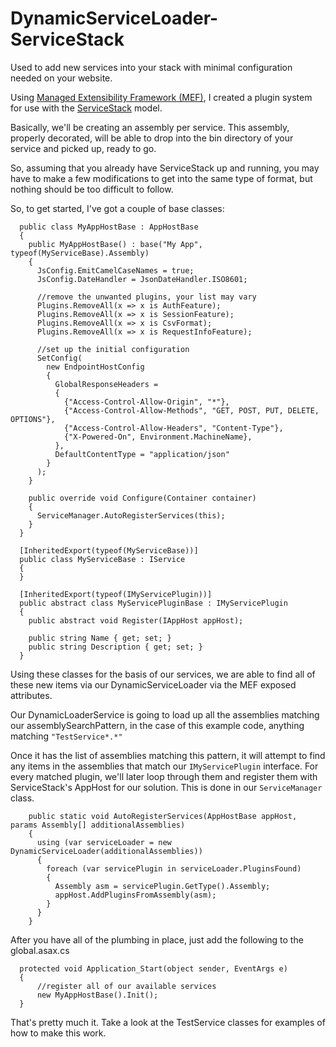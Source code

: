 DynamicServiceLoader-ServiceStack
=================================

Used to add new services into your stack with minimal configuration needed on your website.

Using 
<a href="http://msdn.microsoft.com/en-us/library/dd460648(v=vs.110).aspx">Managed Extensibility Framework (MEF)</a>,
I created a plugin system for use with the <a href="https://github.com/ServiceStackV3/ServiceStackV3">ServiceStack</a>    model.

Basically, we'll be creating an assembly per service.  This assembly, properly decorated, will be able to drop into the bin directory of your service and picked up, ready to go.

So, assuming that you already have ServiceStack up and running, you may have to make a few modifications to get into the same type of format, but nothing should be too difficult to follow.


So, to get started, I've got a couple of base classes: 

```
  public class MyAppHostBase : AppHostBase
  {
    public MyAppHostBase() : base("My App", typeof(MyServiceBase).Assembly)
    {
      JsConfig.EmitCamelCaseNames = true;
      JsConfig.DateHandler = JsonDateHandler.ISO8601;

      //remove the unwanted plugins, your list may vary
      Plugins.RemoveAll(x => x is AuthFeature);
      Plugins.RemoveAll(x => x is SessionFeature);
      Plugins.RemoveAll(x => x is CsvFormat);
      Plugins.RemoveAll(x => x is RequestInfoFeature);

      //set up the initial configuration
      SetConfig(
        new EndpointHostConfig
        {
          GlobalResponseHeaders =
          {
            {"Access-Control-Allow-Origin", "*"},
            {"Access-Control-Allow-Methods", "GET, POST, PUT, DELETE, OPTIONS"},
            {"Access-Control-Allow-Headers", "Content-Type"},
            {"X-Powered-On", Environment.MachineName},
          },
          DefaultContentType = "application/json"
        }
      );
    }

    public override void Configure(Container container)
    {
      ServiceManager.AutoRegisterServices(this);
    }
  }
```

```
  [InheritedExport(typeof(MyServiceBase))]
  public class MyServiceBase : IService
  {
  }
```


```
  [InheritedExport(typeof(IMyServicePlugin))]
  public abstract class MyServicePluginBase : IMyServicePlugin
  {
    public abstract void Register(IAppHost appHost);

    public string Name { get; set; }
    public string Description { get; set; }
  }
```  
  
  
Using these classes for the basis of our services, we are able to find all of these new items via our DynamicServiceLoader via the MEF exposed attributes.

Our DynamicLoaderService is going to load up all the assemblies matching our assemblySearchPattern, in the case of this example code, anything matching `"TestService*.*"`

Once it has the list of assemblies matching this pattern, it will attempt to find any items in the assemblies that match our `IMyServicePlugin` interface.   For every matched plugin, we'll later loop through them and register them with ServiceStack's AppHost for our solution.  This is done in our `ServiceManager` class.


```
    public static void AutoRegisterServices(AppHostBase appHost, params Assembly[] additionalAssemblies)
    {
      using (var serviceLoader = new DynamicServiceLoader(additionalAssemblies))
      {
        foreach (var servicePlugin in serviceLoader.PluginsFound)
        {
          Assembly asm = servicePlugin.GetType().Assembly;
          appHost.AddPluginsFromAssembly(asm);
        }
      }
    }
```


After you have all of the plumbing in place, just add the following to the global.asax.cs 
```
  protected void Application_Start(object sender, EventArgs e)
  {
      //register all of our available services
      new MyAppHostBase().Init();
  }
```

That's pretty much it.  Take a look at the TestService classes for examples of how to make this work. 

